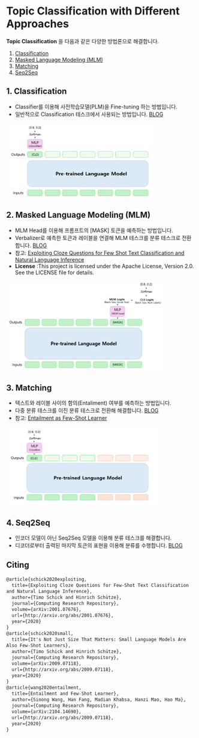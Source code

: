 # Topic Classification with Different Approaches

__Topic Classification__ 을 다음과 같은 다양한 방법론으로 해결합니다.

1. [Classification](https://github.com/snumin44/topic-classification/tree/main/Classification) 
2. [Masked Language Modeling (MLM)](https://github.com/snumin44/topic-classification/tree/main/MLM)
3. [Matching](https://github.com/snumin44/topic-classification/tree/main/Matching)
4. [Seq2Seq]()

## 1. Classification

- Classifier를 이용해 사전학습모델(PLM)을 Fine-tuning 하는 방법입니다.
- 일반적으로 Classification 테스크에서 사용되는 방법입니다. [BLOG](https://snumin44.tistory.com/13)

<img src="images/classification_2.PNG" alt="example image" width="400" height="200"/>

## 2. Masked Language Modeling (MLM)

- MLM Head를 이용해 프롬프트의 [MASK] 토큰을 예측하는 방법입니다.
- Verbalizer로 예측한 토큰과 레이블을 연결해 MLM 테스크를 분류 테스크로 전환합니다. [BLOG](https://snumin44.tistory.com/15)
- 참고: [Exploiting Cloze Questions for Few Shot Text Classification and Natural Language Inference](https://github.com/timoschick/pet)
- __License__ :This project is licensed under the Apache License, Version 2.0. See the LICENSE file for details.

<img src="images/petmlm2.PNG" alt="example image" width="420" height="240"/>


## 3. Matching

- 텍스트와 레이블 사이의 함의(Entaliment) 여부를 예측하는 방법입니다.
- 다중 분류 테스크를 이진 분류 테스크로 전환해 해결합니다. [BLOG](https://snumin44.tistory.com/16)
- 참고: [Entailment as Few-Shot Learner](https://arxiv.org/abs/2104.14690)

<img src="images/entailment3.PNG" alt="example image" width="410" height="210"/>


## 4. Seq2Seq

- 인코더 모델이 아닌 Seq2Seq 모델을 이용해 분류 테스크를 해결합니다. 
- 디코더로부터 출력된 마지막 토큰의 표현을 이용해 분류를 수행합니다. [BLOG](https://snumin44.tistory.com/17)


## Citing

```
@article{schick2020exploiting,
  title={Exploiting Cloze Questions for Few-Shot Text Classification and Natural Language Inference},
  author={Timo Schick and Hinrich Schütze},
  journal={Computing Research Repository},
  volume={arXiv:2001.07676},
  url={http://arxiv.org/abs/2001.07676},
  year={2020}
}
@article{schick2020small,
  title={It's Not Just Size That Matters: Small Language Models Are Also Few-Shot Learners},
  author={Timo Schick and Hinrich Schütze},
  journal={Computing Research Repository},
  volume={arXiv:2009.07118},
  url={http://arxiv.org/abs/2009.07118},
  year={2020}
}
@article{wang2020entailment,
  title={Entailment and Few-Shot Learner},
  author={Sinong Wang, Han Fang, Madian Khabsa, Hanzi Mao, Hao Ma},
  journal={Computing Research Repository},
  volume={arXiv:2104.14690},
  url={http://arxiv.org/abs/2009.07118},
  year={2020}
}
```


